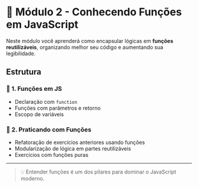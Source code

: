 # 🧠 Módulo 2 - Conhecendo Funções em JavaScript

Neste módulo você aprenderá como encapsular lógicas em **funções reutilizáveis**, organizando melhor seu código e aumentando sua legibilidade.

## Estrutura

### 🔹 1. Funções em JS
- Declaração com `function`
- Funções com parâmetros e retorno
- Escopo de variáveis

### 🔹 2. Praticando com Funções
- Refatoração de exercícios anteriores usando funções
- Modularização de lógica em partes reutilizáveis
- Exercícios com funções puras

---

> 💡 Entender funções é um dos pilares para dominar o JavaScript moderno.

